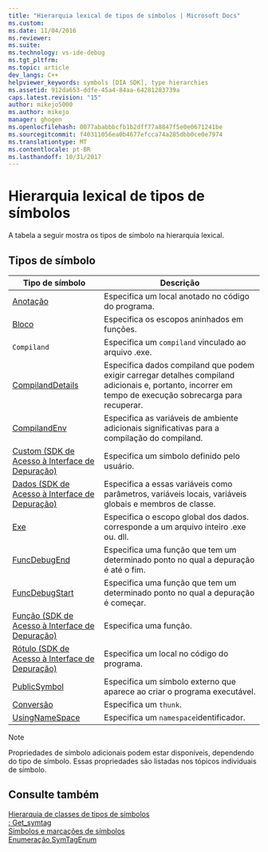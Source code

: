 ```yaml
---
title: "Hierarquia lexical de tipos de símbolos | Microsoft Docs"
ms.custom: 
ms.date: 11/04/2016
ms.reviewer: 
ms.suite: 
ms.technology: vs-ide-debug
ms.tgt_pltfrm: 
ms.topic: article
dev_langs: C++
helpviewer_keywords: symbols [DIA SDK], type hierarchies
ms.assetid: 912da653-ddfe-45a4-84aa-64281283739a
caps.latest.revision: "15"
author: mikejo5000
ms.author: mikejo
manager: ghogen
ms.openlocfilehash: 0077ababbbcfb1b2dff77a8847f5e0e0671241be
ms.sourcegitcommit: f40311056ea0b4677efcca74a285dbb0ce0e7974
ms.translationtype: MT
ms.contentlocale: pt-BR
ms.lasthandoff: 10/31/2017
---
```

# <a name="lexical-hierarchy-of-symbol-types"></a>Hierarquia lexical de tipos de símbolos
A tabela a seguir mostra os tipos de símbolo na hierarquia lexical.  
  
## <a name="symbol-types"></a>Tipos de símbolo  
  
|Tipo de símbolo|Descrição|  
|-----------------|-----------------|  
|[Anotação](../../debugger/debug-interface-access/annotation.md)|Especifica um local anotado no código do programa.|  
|[Bloco](../../debugger/debug-interface-access/block.md)|Especifica os escopos aninhados em funções.|  
|`Compiland`|Especifica um `compiland` vinculado ao arquivo .exe.|  
|[CompilandDetails](../../debugger/debug-interface-access/compilanddetails.md)|Especifica dados compiland que podem exigir carregar detalhes compiland adicionais e, portanto, incorrer em tempo de execução sobrecarga para recuperar.|  
|[CompilandEnv](../../debugger/debug-interface-access/compilandenv.md)|Especifica as variáveis de ambiente adicionais significativas para a compilação do compiland.|  
|[Custom (SDK de Acesso à Interface de Depuração)](../../debugger/debug-interface-access/custom-debug-interface-access-sdk.md)|Especifica um símbolo definido pelo usuário.|  
|[Dados (SDK de Acesso à Interface de Depuração)](../../debugger/debug-interface-access/data-debug-interface-access-sdk.md)|Especifica a essas variáveis como parâmetros, variáveis locais, variáveis globais e membros de classe.|  
|[Exe](../../debugger/debug-interface-access/exe.md)|Especifica o escopo global dos dados. corresponde a um arquivo inteiro .exe ou. dll.|  
|[FuncDebugEnd](../../debugger/debug-interface-access/funcdebugend.md)|Especifica uma função que tem um determinado ponto no qual a depuração é até o fim.|  
|[FuncDebugStart](../../debugger/debug-interface-access/funcdebugstart.md)|Especifica uma função que tem um determinado ponto no qual a depuração é começar.|  
|[Função (SDK de Acesso à Interface de Depuração)](../../debugger/debug-interface-access/function-debug-interface-access-sdk.md)|Especifica uma função.|  
|[Rótulo (SDK de Acesso à Interface de Depuração)](../../debugger/debug-interface-access/label-debug-interface-access-sdk.md)|Especifica um local no código do programa.|  
|[PublicSymbol](../../debugger/debug-interface-access/publicsymbol.md)|Especifica um símbolo externo que aparece ao criar o programa executável.|  
|[Conversão](../../debugger/debug-interface-access/thunk.md)|Especifica um `thunk`.|  
|[UsingNameSpace](../../debugger/debug-interface-access/usingnamespace.md)|Especifica um `namespace`identificador.|  
  
> [!NOTE]
>  Propriedades de símbolo adicionais podem estar disponíveis, dependendo do tipo de símbolo. Essas propriedades são listadas nos tópicos individuais de símbolo.  
  
## <a name="see-also"></a>Consulte também  
 [Hierarquia de classes de tipos de símbolos](../../debugger/debug-interface-access/class-hierarchy-of-symbol-types.md)   
 [: Get_symtag](../../debugger/debug-interface-access/idiasymbol-get-symtag.md)   
 [Símbolos e marcações de símbolos](../../debugger/debug-interface-access/symbols-and-symbol-tags.md)   
 [Enumeração SymTagEnum](../../debugger/debug-interface-access/symtagenum.md)